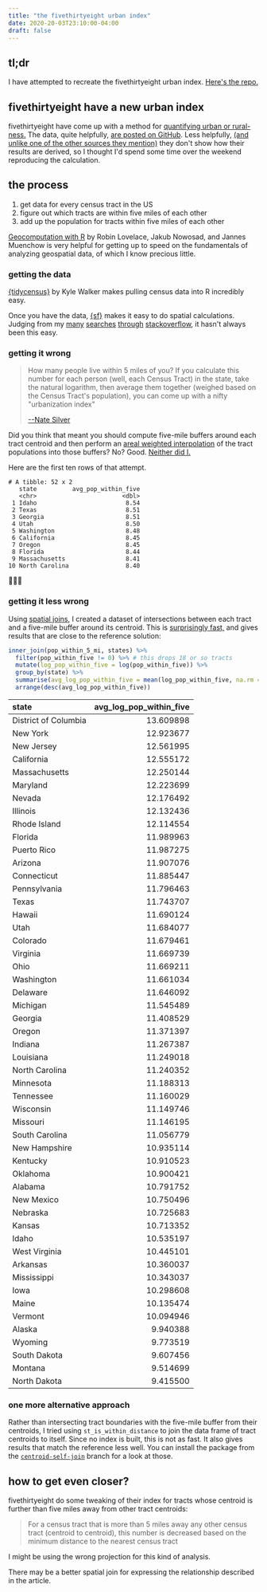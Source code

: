 ```yaml
---
title: "the fivethirtyeight urban index"
date: 2020-20-03T23:10:00-04:00
draft: false
---
```


## tl;dr

I have attempted to recreate the fivethirtyeight urban index. [Here's the repo.](https://github.com/edavidaja/urbanindex)

## fivethirtyeight have a new urban index

fivethirtyeight have come up with a method for [quantifying urban or rural-ness.](https://fivethirtyeight.com/features/how-urban-or-rural-is-your-state-and-what-does-that-mean-for-the-2020-election/)
The data, quite helpfully, [are posted on GitHub](https://github.com/fivethirtyeight/data/tree/master/urbanization-index).
Less helpfully, [(and unlike one of the other sources they mention)](https://github.com/theatlantic/citylab-data/blob/master/citylab-congress/district_class.R) they don't show how their results are derived, so I thought I'd spend some time over the weekend reproducing the calculation.

## the process

1. get data for every census tract in the US
1. figure out which tracts are within five miles of each other
1. add up the population for tracts within five miles of each other

[Geocomputation with R](https://geocompr.robinlovelace.net/) by Robin Lovelace, Jakub Nowosad, and Jannes Muenchow is very helpful for getting up to speed on the fundamentals of analyzing geospatial data, of which I know precious little.

### getting the data

[{tidycensus}](https://walkerke.github.io/tidycensus/) by Kyle Walker makes pulling census data into R incredibly easy. 

Once you have the data, [{sf}](https://r-spatial.github.io/sf/) makes it easy to do spatial calculations. Judging from my [many](https://gis.stackexchange.com/questions/41956/summing-attributes-intersected-by-under-a-radius/41958#41958)
[searches](https://gis.stackexchange.com/questions/16637/how-to-use-buffers-to-estimate-the-attribute-data-for-a-given-polygon)
[through](https://gis.stackexchange.com/questions/16358/algorithm-for-finding-population-for-a-given-center-point-and-radius-in-us)
[stackoverflow](https://gis.stackexchange.com/questions/305888/calculating-population-within-buffer-in-qgis), it hasn't always been this easy.

### getting it wrong

> How many people live within 5 miles of you? If you calculate this number for each person (well, each Census Tract) in the state, take the natural logarithm, then average them together (weighed based on the Census Tract's population), you can come up with a nifty "urbanization index"
>
> [--Nate Silver](https://twitter.com/NateSilver538/status/1200498385125433344)

Did you think that meant you should compute five-mile buffers around each tract centroid and then perform an [areal weighted interpolation](https://cran.r-project.org/web/packages/areal/vignettes/areal-weighted-interpolation.html) of the tract populations into those buffers?
No? Good. [Neither did I.](https://gitlab.com/edavidaja/urbanindex/-/commit/eecfff72ae05895793cdc8848a95c0dc81b2a6a8#a1fd5ff31c985be6909cafb890edbeec07a52abe_0_33)

Here are the first ten rows of that attempt.

```
# A tibble: 52 x 2
   state          avg_pop_within_five
   <chr>                        <dbl>
 1 Idaho                         8.54
 2 Texas                         8.51
 3 Georgia                       8.51
 4 Utah                          8.50
 5 Washington                    8.48
 6 California                    8.45
 7 Oregon                        8.45
 8 Florida                       8.44
 9 Massachusetts                 8.41
10 North Carolina                8.40
```

🙅🏾‍♂️

### getting it less wrong

Using [spatial joins](https://cran.r-project.org/web/packages/sf/vignettes/sf4.html#joining_two_feature_sets_based_on_attributes), I created a dataset of intersections between each tract and a five-mile buffer around its centroid.
This is [surprisingly fast,](https://www.r-spatial.org/r/2017/06/22/spatial-index.html) and gives results that are close to the reference solution:

```r
inner_join(pop_within_5_mi, states) %>% 
  filter(pop_within_five != 0) %>% # this drops 18 or so tracts
  mutate(log_pop_within_five = log(pop_within_five)) %>% 
  group_by(state) %>% 
  summarise(avg_log_pop_within_five = mean(log_pop_within_five, na.rm = TRUE)) %>% 
  arrange(desc(avg_log_pop_within_five))
```

|state                | avg_log_pop_within_five|
|:--------------------|-----------------------:|
|District of Columbia |               13.609898|
|New York             |               12.923677|
|New Jersey           |               12.561995|
|California           |               12.555172|
|Massachusetts        |               12.250144|
|Maryland             |               12.223699|
|Nevada               |               12.176492|
|Illinois             |               12.132436|
|Rhode Island         |               12.114554|
|Florida              |               11.989963|
|Puerto Rico          |               11.987275|
|Arizona              |               11.907076|
|Connecticut          |               11.885447|
|Pennsylvania         |               11.796463|
|Texas                |               11.743707|
|Hawaii               |               11.690124|
|Utah                 |               11.684077|
|Colorado             |               11.679461|
|Virginia             |               11.669739|
|Ohio                 |               11.669211|
|Washington           |               11.661034|
|Delaware             |               11.646092|
|Michigan             |               11.545489|
|Georgia              |               11.408529|
|Oregon               |               11.371397|
|Indiana              |               11.267387|
|Louisiana            |               11.249018|
|North Carolina       |               11.240352|
|Minnesota            |               11.188313|
|Tennessee            |               11.160029|
|Wisconsin            |               11.149746|
|Missouri             |               11.146195|
|South Carolina       |               11.056779|
|New Hampshire        |               10.935114|
|Kentucky             |               10.910523|
|Oklahoma             |               10.900421|
|Alabama              |               10.791752|
|New Mexico           |               10.750496|
|Nebraska             |               10.725683|
|Kansas               |               10.713352|
|Idaho                |               10.535197|
|West Virginia        |               10.445101|
|Arkansas             |               10.360037|
|Mississippi          |               10.343037|
|Iowa                 |               10.298608|
|Maine                |               10.135474|
|Vermont              |               10.094946|
|Alaska               |                9.940388|
|Wyoming              |                9.773519|
|South Dakota         |                9.607456|
|Montana              |                9.514699|
|North Dakota         |                9.415500|

### one more alternative approach

Rather than intersecting tract boundaries with the five-mile buffer from their centroids, I tried using `st_is_within_distance` to join the data frame of tract centroids to itself. Since no index is built, this is not as fast. It also gives results that match the reference less well. You can install the package from the [`centroid-self-join`](https://github.com/edavidaja/urbanindex/tree/centroid-self-join) branch for a look at those.

## how to get even closer?

fivethirtyeight do some tweaking of their index for tracts whose centroid is further than five miles away from other tract centroids:

> For a census tract that is more than 5 miles away any other census tract (centroid to centroid), this number is decreased based on the minimum distance to the nearest census tract

I might be using the wrong projection for this kind of analysis.

There may be a better spatial join for expressing the relationship described in the article.